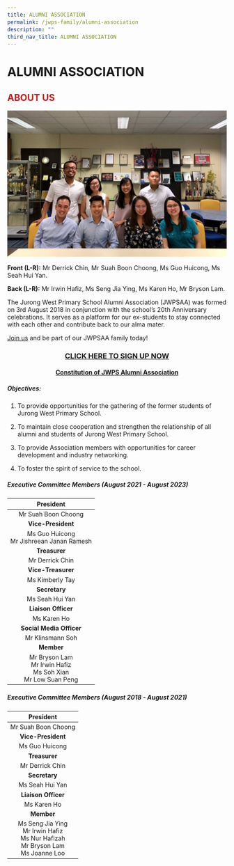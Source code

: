 ```yaml
---
title: ALUMNI ASSOCIATION
permalink: /jwps-family/alumni-association
description: ""
third_nav_title: ALUMNI ASSOCIATION
---
```

# ALUMNI ASSOCIATION
## <span style = "color: #c81b1b"> <b>ABOUT US</b> </span> 

![](/images/JWPS%20Family/Group%20Photo.jpeg)

**Front (L-R):** Mr Derrick Chin, Mr Suah Boon Choong, Ms Guo Huicong, Ms Seah Hui Yan.

**Back (L-R):** Mr Irwin Hafiz, Ms Seng Jia Ying, Ms Karen Ho, Mr Bryson Lam.

  
The Jurong West Primary School Alumni Association (JWPSAA) was formed on 3rd August 2018 in conjunction with the school’s 20th Anniversary celebrations. It serves as a platform for our ex-students to stay connected with each other and contribute back to our alma mater.

<a href="/jwps-family/ALUMNI-ASSOCIATION/membership" target = "_blank">Join us</a> and be part of our JWPSAA family today!

<h3><p style="text-align: center; color: #FF0000"><a href="/jwps-family/ALUMNI-ASSOCIATION/membership" target = "_blank">CLICK HERE TO SIGN UP NOW</a></p></h3>

<h4><p style="text-align: center;"><a href="/files/JWPS%20Family/Constitution%20of%20JWPS%20Alumni%20Association.pdf" target = "_blank">Constitution of JWPS Alumni Association</a></p></h4>

##### Objectives:

1.  To provide opportunities for the gathering of the former students of Jurong West Primary School.
    
2.  To maintain close cooperation and strengthen the relationship of all alumni and students of Jurong West Primary School.
    
3.  To provide Association members with opportunities for career development and industry networking.
    
4.  To foster the spirit of service to the school.
    
##### Executive Committee Members (August 2021 - August 2023)

|                           **President**                           |
|:------------------------------------------------------------------:|
|                         Mr Suah Boon Choong                        |
|                         **Vice-President**                        |
|             Ms Guo Huicong<br>Mr Jishreean Janan Ramesh            |
|                           **Treasurer**                           |
|                           Mr Derrick Chin                          |
|                        **Vice-Treasurer**                        |
|                            Ms Kimberly Tay                         |
|                           **Secretary**                           |
|                           Ms Seah Hui Yan                          |
|                        **Liaison Officer**                        |
|                             Ms Karen Ho                            |
|                     **Social Media Officer**                     |
|                           Mr Klinsmann Soh                         |
|                             **Member**                            |
| Mr Bryson Lam<br>Mr Irwin Hafiz<br>Ms Soh Xian<br>Mr Low Suan Peng |

##### Executive Committee Members (August 2018 - August 2021)

|                                        **President**                                        |
|:---------------------------------------------------------------------------------------:|
|                                   Mr Suah Boon Choong                                   |
|                                      **Vice-President**                                    |
|                                      Ms Guo Huicong                                     |
|                                         **Treasurer**                                       |
|                                      Mr Derrick Chin                                    |
|                                        **Secretary**                                       |
|                                      Ms Seah Hui Yan                                    |
|                                      **Liaison Officer**                                    |
|                                        Ms Karen Ho                                      |
|                                          **Member**                                         |
|  Ms Seng Jia Ying<br>Mr Irwin Hafiz<br>Ms Nur Hafizah<br>Mr Bryson Lam<br>Ms Joanne Loo |